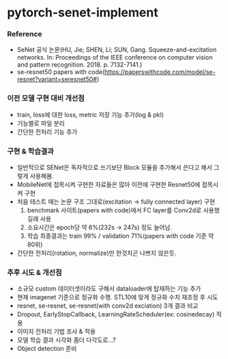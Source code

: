 # pytorch-senet-implement

### Reference
- SeNet 공식 논문(HU, Jie; SHEN, Li; SUN, Gang. Squeeze-and-excitation networks. In: Proceedings of the IEEE conference on computer vision and pattern recognition. 2018. p. 7132-7141.)
- se-resnet50 papers with code(https://paperswithcode.com/model/se-resnet?variant=seresnet50#)

### 이전 모델 구현 대비 개선점

- train, loss에 대한 loss, metric 저장 기능 추가(log & pkl)
- 기능별로 파일 분리
- 간단한 전처리 기능 추가

### 구현 & 학습결과

- 일반적으로 SENet은 독자적으로 쓰기보단 Block 모듈을 추가해서 쓴다고 해서 그렇게 사용해봄.
- MobileNet에 접목시켜 구현한 자료들은 많아 이전에 구현한 Resnet50에 접목시켜 구현
- 처음 테스트 때는 논문 구조 그대로(excitation -> fully connected layer) 구현
    1. benchmark 사이트(papers with code)에서 FC layer를 Conv2d로 사용했길래 사용
    2. 소요시간은 epoch당 약 6%(232s -> 247s) 정도 늘어남.
    3. 학습 최종결과는 train 99% / validation 71%(papers with code 기준 약 80위)
- 간단한 전처리(rotation, normalize)만 한것치곤 나쁘지 않은듯.

### 추후 시도 & 개선점

- 소규모 custom 데이터셋이라도 구해서 dataloader에 탑재하는 기능 추가
- 현재 imagenet 기준으로 정규화 수행. STL10에 맞게 정규화 수치 재조정 후 시도
- resnet, se-resnet, se-resnet(with conv2d exciation) 3개 결과 비교
- Dropout, EarlyStopCallback, LearningRateScheduler(ex: cosinedecay) 적용
- 이미지 전처리 기법 조사 & 적용
- 모델 학습 결과 시각화 좀더 다각도로...?
- Object detection 준비
